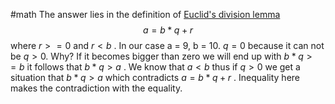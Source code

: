 #math
The answer lies in the definition of [Euclid's division lemma](https://en.wikipedia.org/wiki/Euclidean_division)  
$$a = b*q + r$$
where $r >= 0$ and $r < b$ .
In our case a = 9, b = 10.
$q=0$ because it can not be $q > 0$. Why? If it becomes bigger than zero we will end up with $b*q >= b$ it follows that $b*q > a$ . We know that $a < b$ thus if $q > 0$ we get a situation that $b*q > a$ which contradicts $a = b*q + r$ . Inequality here makes the contradiction with the equality.
